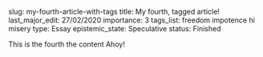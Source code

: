 slug: my-fourth-article-with-tags
title: My fourth, tagged article!
last_major_edit: 27/02/2020
importance: 3
tags_list: freedom
           impotence
           hi
           misery
type: Essay
epistemic_state: Speculative
status: Finished

This is the fourth the content
Ahoy!